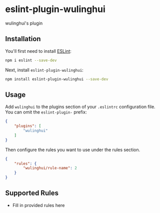 # eslint-plugin-wulinghui

wulinghui&#39;s plugin

## Installation

You'll first need to install [ESLint](https://eslint.org/):

```sh
npm i eslint --save-dev
```

Next, install `eslint-plugin-wulinghui`:

```sh
npm install eslint-plugin-wulinghui --save-dev
```

## Usage

Add `wulinghui` to the plugins section of your `.eslintrc` configuration file. You can omit the `eslint-plugin-` prefix:

```json
{
    "plugins": [
        "wulinghui"
    ]
}
```


Then configure the rules you want to use under the rules section.

```json
{
    "rules": {
        "wulinghui/rule-name": 2
    }
}
```

## Supported Rules

* Fill in provided rules here


